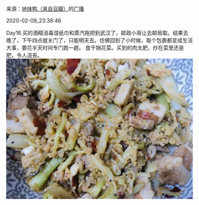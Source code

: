来源：[地味鸭（来自豆瓣）](https://www.douban.com/people/47513232/)的[广播](https://www.douban.com/people/47513232/status/2801083637/)


2020-02-09_23:38:46


Day18.买的酒精消毒湿纸巾和蒸汽拖把到武汉了，邮政小哥让去邮局取。结果去晚了，下午四点就关门了，只能明天去。仿佛回到了小时候，取个包裹都变成生活大事，要花半天时间专门跑一趟。
食干锅花菜。买到的肉太肥，炒在菜里还是肥，令人沮丧。
![](./pic/2020-02-09_23:38:46-地味鸭的广播1.jpg)  

